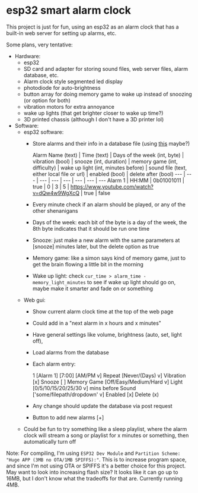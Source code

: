 # esp32 smart alarm clock

This project is just for fun, using an esp32 as an alarm clock that has a built-in web server for setting up alarms, etc.

Some plans, very tentative:
- Hardware:
  - esp32
  - SD card and adapter for storing sound files, web server files, alarm database, etc.
  - Alarm clock style segmented led display
  - photodiode for auto-brightness
  - button array for doing memory game to wake up instead of snoozing (or option for both)
  - vibration motors for extra annoyance
  - wake up lights (that get brighter closer to wake up time?)
  - 3D printed chassis (although I don't have a 3D printer lol)
- Software:
  - esp32 software:
    - Store alarms and their info in a database file (using [this](https://github.com/siara-cc/esp32_arduino_sqlite3_lib) maybe?)

       Alarm Name (text) | Time (text) | Days of the week (int, byte) | vibration (bool) | snooze (int, duration) | memory game (int, difficulty) | wake up light (int, minutes before) | sound file (text, either local file or url) | enabled (bool) | delete after (bool)
       --- | --- | --- | --- | --- | --- | --- | --- 
       Alarm 1 | HH:MM | 0b01001011 | true | 0 | 3 | 5 | https://www.youtube.com/watch?v=dQw4w9WgXcQ | true | false
    - Every minute check if an alarm should be played, or any of the other shenanigans
    - Days of the week: each bit of the byte is a day of the week, the 8th byte indicates that it should be run one time
    - Snooze: just make a new alarm with the same parameters at [snooze] minutes later, but the delete option as true
    - Memory game: like a simon says kind of memory game, just to get the brain flowing a little bit in the morning
    - Wake up light: check `cur_time > alarm_time - memory_light_minutes` to see if wake up light should go on, maybe make it smarter and fade on or something
  - Web gui:
    - Show current alarm clock time at the top of the web page
    - Could add in a "next alarm in x hours and x minutes"
    - Have general settings like volume, brightness (auto, set, light off), 
    - Load alarms from the database
    - Each alarm entry:
    
      1 [Alarm 1] [7:00] [AM/PM v] Repeat [Never/(Days) v] Vibration [x] Snooze [ ] Memory Game [Off/Easy/Medium/Hard v] Light [0/5/10/15/20/25/30 v] mins before Sound ['some/filepath/dropdown' v] Enabled [x] Delete (x)
    - Any change should update the database via post request
    - Button to add new alarms [+]
  - Could be fun to try something like a sleep playlist, where the alarm clock will stream a song or playlist for x minutes or something, then automatically turn off

Note: For compiling, I'm using `ESP32 Dev Module` and `Partition Scheme: "Huge APP (3MB no OTA/1MB SPIFFS):"`. This is to increase program space, and since I'm not using OTA or SPIFFS it's a better choice for this project. May want to look into increasing flash size? It looks like it can go up to 16MB, but I don't know what the tradeoffs for that are. Currently running 4MB.